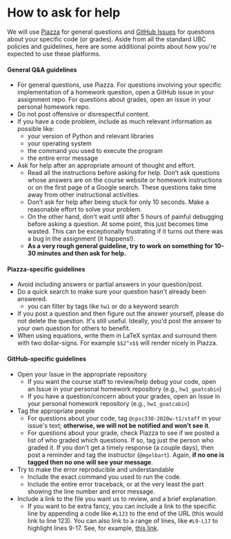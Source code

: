# How to ask for help

We will use [Piazza](https://piazza.com/ubc.ca/) for general questions and [GitHub Issues](https://guides.github.com/features/issues/) for questions about your specific code (or grades).
Aside from all the standard UBC policies and guidelines, here are some additional points about how you're expected to use these platforms.

#### General Q&A guidelines

- For general questions, use Piazza. For questions involving your specific implementation of a homework question, open a GitHub issue in your assignment repo. For questions about grades, open an issue in your personal homework repo.
- Do not post offensive or disrespectful content.
- If you have a code problem, include as much relevant information as possible like:
  - your version of Python and relevant libraries
  - your operating system
  - the command you used to execute the program
  - the entire error message
- Ask for help after an appropriate amount of thought and effort.
   - Read all the instructions before asking for help. Don’t ask questions whose answers are on the course website or homework instructions or on the first page of a Google search. These questions take time away from other instructional activities.
   - Don’t ask for help after being stuck for only 10 seconds. Make a reasonable effort to solve your problem.
   - On the other hand, don’t wait until after 5 hours of painful debugging before asking a question. At some point, this just becomes time wasted. This can be exceptionally frustrating if it turns out there was a bug in the assignment (it happens!).
   - **As a very rough general guideline, try to work on something for 10-30 minutes and then ask for help.**

#### Piazza-specific guidelines

- Avoid including answers or partial answers in your question/post.
- Do a quick search to make sure your question hasn't already been answered.
  - you can filter by tags like `hw1` or do a keyword search
- If you post a question and then figure out the answer yourself, please do not delete the question. It's still useful. Ideally, you'd post the answer to your own question for others to benefit.
- When using equations, write them in LaTeX syntax and surround them with two dollar-signs. For example `$$2^x$$` will render nicely in Piazza.


#### GitHub-specific guidelines

- Open your Issue in the appropriate repository
  - If you want the course staff to review/help debug your code, open an Issue in your personal homework repository (e.g., `hw1_goatcabin`)
  - If you have a question/concern about your grades, open an Issue in your personal homework repository (e.g., `hw1_goatcabin`)
- Tag the appropriate people
  - For questions about your code, tag `@cpsc330-2020w-t1/staff` in your issue's text; **otherwise, we will not be notified and won't see it**.
  - For questions about your grade, check Piazza to see if we posted a list of who graded which questions. If so, tag just the person who graded it. If you don't get a timely response (a couple days), then post a reminder and tag the instructor (`@mgelbart`). Again, **if no one is tagged then no one will see your message**.
- Try to make the error reproducible and understandable
  - Include the exact command you used to run the code.
  - Include the entire error traceback, or at the very least the part showing the line number and error message.
- Include a link to the file you want us to review, and a brief explanation.
  - If you want to be extra fancy, you can include a link to the specific line by appending a code like `#L123` to the end of the URL (this would link to line 123). You can also link to a range of lines, like `#L9-L17` to highlight lines 9-17. See, for example, [this link](https://github.com/mgelbart/rhomboid/blob/master/src/run_tests.py#L9-L17).
